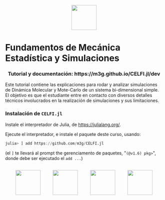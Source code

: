 

<p align=center>
<img height=80px src=https://user-images.githubusercontent.com/5021636/124803389-6bcd3680-df2f-11eb-8e97-2d38defa015f.png>
</p>

# Fundamentos de Mecánica Estadística y Simulaciones

<center><h3>Tutorial y documentación: https://m3g.github.io/CELFI.jl/dev</h3></center>

Este tutorial contiene las explicaciones para rodar y analizar simulaciones de Dinámica Molecular y Mote-Carlo de un sistema bi-dimensional simple. El objetivo es que el estudiante entre en contacto con diversos detalles técnicos involucrados en la realización de simulaciones y sus limitaciones.

### Instalación de `CELFI.jl`

Instale el interpretador de Julia, de https://julialang.org/.

Ejecute el interpretador, e instale el paquete deste curso, usando:
```julia
julia> ] add https://github.com/m3g/CELFI.jl
```
(el `]` te llevará al prompt the gerenciamento de paquetes, "`(@v1.6) pkg>`", donde debe ser ejecutado el `add ...`)

##
<p align=center>
<img height=80px src=https://user-images.githubusercontent.com/5021636/124803402-7091ea80-df2f-11eb-8307-1305ac0d1d9a.png>
&nbsp;&nbsp;&nbsp;&nbsp;&nbsp;&nbsp;&nbsp;&nbsp;
<img height=80px src=https://user-images.githubusercontent.com/31046348/119070689-e0b7d180-b9be-11eb-8da8-ce2fb70b6c9a.png>
&nbsp;&nbsp;&nbsp;&nbsp;&nbsp;&nbsp;&nbsp;&nbsp;
<img height=80px src=https://user-images.githubusercontent.com/31046348/119070703-e6151c00-b9be-11eb-9dae-23e5ffd4aefa.png>
&nbsp;&nbsp;&nbsp;&nbsp;&nbsp;&nbsp;&nbsp;&nbsp;
<img height=80px src=https://user-images.githubusercontent.com/31046348/119070710-e9a8a300-b9be-11eb-9528-445cd28df6f3.png>
</p>

